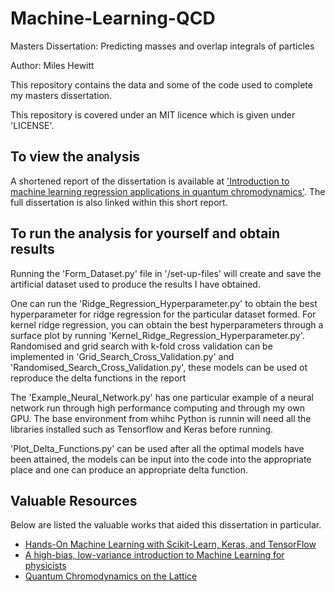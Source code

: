 # Machine-Learning-QCD
Masters Dissertation: Predicting masses and overlap integrals of particles

Author: Miles Hewitt

This repository contains the data and some of the code used to complete my masters dissertation.

This repository is covered under an MIT licence which is given under 'LICENSE'.

## To view the analysis
A shortened report of the dissertation is available at ['Introduction to machine learning regression applications in quantum chromodynamics'](https://www.mileshewitt.com/projects/mlqcd). The full dissertation is also linked within this short report.

## To run the analysis for yourself and obtain results
Running the 'Form_Dataset.py' file in '/set-up-files' will create and save the artificial dataset used to produce the results I have obtained. 

One can run the 'Ridge_Regression_Hyperparameter.py' to obtain the best hyperparameter for ridge regression for the particular dataset formed. For kernel ridge regression, you can obtain the best hyperparameters through a surface plot by running 'Kernel_Ridge_Regression_Hyperparameter.py'. Randomised and grid search with k-fold cross validation can be implemented in 'Grid_Search_Cross_Validation.py' and 'Randomised_Search_Cross_Validation.py', these models can be used ot reproduce the delta functions in the report 

The 'Example_Neural_Network.py' has one particular example of a neural network run through high performance computing and through my own GPU. The base environment from whihc Python is runnin will need all the libraries installed such as Tensorflow and Keras before running.

'Plot_Delta_Functions.py' can be used after all the optimal models have been attained, the models can be input into the code into the appropriate place and one can produce an appropriate delta function.

## Valuable Resources
Below are listed the valuable works that aided this dissertation in particular.

* [Hands-On Machine Learning with Scikit-Learn, Keras, and TensorFlow](https://www.oreilly.com/library/view/hands-on-machine-learning/9781492032632/)
* [A high-bias, low-variance introduction to Machine Learning for physicists](https://arxiv.org/abs/1803.08823)
* [Quantum Chromodynamics on the Lattice](https://link.springer.com/book/10.1007/978-3-642-01850-3)

